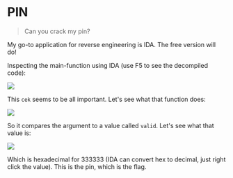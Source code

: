 # PIN

> Can you crack my pin?

My go-to application for reverse engineering is IDA. The free version will do!

Inspecting the main-function using IDA (use F5 to see the decompiled code):

![](https://i.imgur.com/tLEB2Rk.png)

This `cek` seems to be all important. Let's see what that function does:

![](https://i.imgur.com/gm1ZjB7.png)

So it compares the argument to a value called `valid`. Let's see what that value is:

![](https://i.imgur.com/YlwgXUg.png)

Which is hexadecimal for 333333 (IDA can convert hex to decimal, just right click the value). This is the pin, which is the flag.